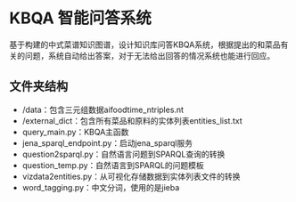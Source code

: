 # KBQA 智能问答系统
基于构建的中式菜谱知识图谱，设计知识库问答KBQA系统，根据提出的和菜品有关的问题，系统自动给出答案，对于无法给出回答的情况系统也能进行回应。
## 文件夹结构
+ /data：包含三元组数据aifoodtime_ntriples.nt
+ /external_dict：包含所有菜品和原料的实体列表entities_list.txt
+ query_main.py：KBQA主函数
+ jena_sparql_endpoint.py：启动jena_sparql服务
+ question2sparql.py：自然语言问题到SPARQL查询的转换
+ question_temp.py：自然语言到SPARQL的问题模板
+ vizdata2entities.py：从可视化存储数据到实体列表文件的转换
+ word_tagging.py：中文分词，使用的是jieba
